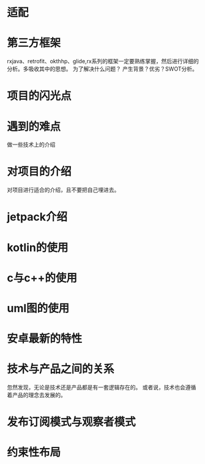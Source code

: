 # 适配
# 第三方框架
 rxjava、retrofit、okthhp、glide,rx系列的框架一定要熟练掌握，然后进行详细的分析。多吸收其中的思想。
 为了解决什么问题？
 产生背景？优劣？SWOT分析。
# 项目的闪光点


# 遇到的难点
做一些技术上的介绍

# 对项目的介绍

对项目进行适合的介绍，且不要把自己埋进去。

# jetpack介绍

# kotlin的使用

# c与c++的使用

# uml图的使用

# 安卓最新的特性

# 技术与产品之间的关系
忽然发现，无论是技术还是产品都是有一套逻辑存在的。
或者说，技术也会遵循着产品的理念去发展的。

# 发布订阅模式与观察者模式

# 约束性布局
